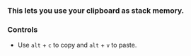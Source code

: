 ### This lets you use your clipboard as stack memory.

### Controls
- Use `alt` + `c` to copy and `alt` + `v` to paste.

